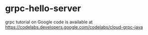 # grpc-hello-server
grpc tutorial on Google
code is available at https://codelabs.developers.google.com/codelabs/cloud-grpc-java
